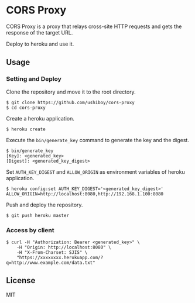 # CORS Proxy

CORS Proxy is a proxy that relays cross-site HTTP requests and gets the response of the target URL.

Deploy to heroku and use it.


## Usage

### Setting and Deploy

Clone the repository and move it to the root directory.

```
$ git clone https://github.com/ushiboy/cors-proxy
$ cd cors-proxy
```

Create a heroku application.

```
$ heroku create
```

Execute the `bin/generate_key` command to generate the key and the digest.

```
$ bin/generate_key
[Key]: <generated_key>
[Digest]: <generated_key_digest>
```

Set `AUTH_KEY_DIGEST` and `ALLOW_ORIGIN` as environment variables of heroku application.

```
$ heroku config:set AUTH_KEY_DIGEST='<generated_key_digest>' ALLOW_ORIGIN=http://localhost:8080,http://192.168.1.100:8080
```

Push and deploy the repository.

```
$ git push heroku master
```

### Access by client

```
$ curl -H "Authorization: Bearer <generated_key>" \
    -H "Origin: http://localhost:8080" \
    -H "X-From-Charset: SJIS" \
    "https://xxxxxxxx.herokuapp.com/?q=http://www.example.com/data.txt"
```

## License

MIT

